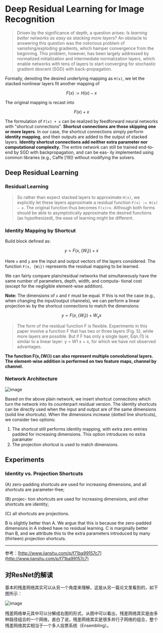 # Deep Residual Learning for Image Recognition


> Driven by the significance of depth, a question arises: *Is
learning better networks as easy as stacking more layers?*
An obstacle to answering this question was the notorious problem of vanishing/exploding gradients, which hamper convergence from the beginning. This problem, however, has been largely addressed by normalized initialization and intermediate normalization layers, which enable networks with tens of layers to start converging for stochastic gradient descent (SGD) with back-propagation.


Formally, denoting the desired underlying mapping as `H(x)`, we let the stacked nonlinear layers fit another mapping of

```math
F (x) := H(x) - x
```

The original mapping is recast into

```math
F(x) + x
```

The formulation of `F(x) + x` can be realized by feedforward neural networks with "shortcut connections". **Shortcut connections are those skipping one or more layers**. In our case, the shortcut connections simply perform **identity mapping**, and their outputs are added to the output of stacked layers. **Identity shortcut connections add neither extra parameter nor computational complexity.** The entire network can still be trained end-to-end by SGD with backpropagation, and can be eas- ily implemented using common libraries (e.g., Caffe [19]) without modifying the solvers.


## Deep Residual Learning

### Residual Learning

> So rather than expect stacked layers to approximate `H(x)`, we explicitly let these layers approximate a residual function `F(x) := H(x) − x`. The original function thus becomes `F(x)+x`. Although both forms should be able to asymptotically approximate the desired functions (as hypothesized), the ease of learning might be different.

### Identity Mapping by Shortcut

Build block defined as:

```math
y = F(x, \{W_i\}) + x
```

Here `x` and `y` are the input and output vectors of the layers considered. The function `F(x, {Wi})` represents the residual mapping to be learned.

We can fairly compare plain/residual networks that simultaneously have the same number of parameters, depth, width, and computa- tional cost (except for the negligible element-wise addition).

**Note:** The dimensions of `x` and `F` must be equal. If this is not the case (e.g., when changing the input/output channels), we can perform a linear projection `Ws` by the shortcut connections to match the dimensions:

```math
y = F(x, \{W_i\}) + W_sx
```

> The form of the residual function F is flexible. Experiments in this paper involve a function F that has two or three layers (Fig. 5), while more layers are possible. But if F has only a single layer, Eqn.(1) is similar to a linear layer: y = W1 x + x, for which we have not observed advantages.

**The function F(x,{Wi}) can also represent multiple convolutional layers. The element-wise addition is performed on two feature maps, channel by channel.**

### Network Architecture

![image](http://upload-images.jianshu.io/upload_images/145616-a35e6a6a37fa7712.png?imageMogr2/auto-orient/strip%7CimageView2/2/w/1240)

Based on the above plain network, we insert shortcut connections which turn the network into its counterpart residual version. The identity shortcuts can be directly used when the input and output are of the same dimensions (solid line shortcuts). When the dimensions increase (dotted line shortcuts), we consider two options:

1. The shortcut still performs identity mapping, with extra zero entries padded for increasing dimensions. This option introduces no extra paramater
2. The projection shortcut is used to match dimensions.


## Experiments

### Identity vs. Projection Shortcuts

(A) zero-padding shortcuts are used for increasing dimensions, and all shortcuts are parameter-free;

(B) projec- tion shortcuts are used for increasing dimensions, and other shortcuts are identity;

(C) all shortcuts are projections.

B is slightly better than A. We argue that this is because the zero-padded dimensions in A indeed have no residual learning. C is marginally better than B, and we attribute this to the extra parameters introduced by many (thirteen) projection shortcuts.


------

参考：[http://www.jianshu.com/p/f71ba99157c7](http://www.jianshu.com/p/f71ba99157c7)

## 对ResNet的解读

基本的残差网络其实可以从另一个角度来理解，这是从另一篇论文里看到的，如下图所示：

![image](http://img.blog.csdn.net/20161125155120022)

残差网络单元其中可以分解成右图的形式，从图中可以看出，残差网络其实是由多种路径组合的一个网络，直白了说，残差网络其实是很多并行子网络的组合，整个残差网络其实相当于一个多人投票系统（Ensembling）。
